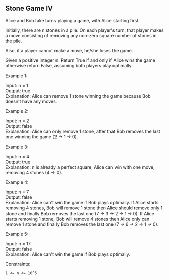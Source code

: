 ## Stone Game IV

Alice and Bob take turns playing a game, with Alice starting first.

Initially, there are n stones in a pile.  On each player's turn, that player makes a move consisting of removing any non-zero square number of stones in the pile.

Also, if a player cannot make a move, he/she loses the game.

Given a positive integer n. Return True if and only if Alice wins the game otherwise return False, assuming both players play optimally.

 

Example 1:

Input: n = 1  
Output: true  
Explanation: Alice can remove 1 stone winning the game because Bob doesn't have any moves.

Example 2:

Input: n = 2  
Output: false  
Explanation: Alice can only remove 1 stone, after that Bob removes the last one winning the game (2 -> 1 -> 0).

Example 3:

Input: n = 4  
Output: true  
Explanation: n is already a perfect square, Alice can win with one move, removing 4 stones (4 -> 0).

Example 4:

Input: n = 7  
Output: false  
Explanation: Alice can't win the game if Bob plays optimally.
If Alice starts removing 4 stones, Bob will remove 1 stone then Alice should remove only 1 stone and finally Bob removes the last one (7 -> 3 -> 2 -> 1 -> 0). 
If Alice starts removing 1 stone, Bob will remove 4 stones then Alice only can remove 1 stone and finally Bob removes the last one (7 -> 6 -> 2 -> 1 -> 0).

Example 5:

Input: n = 17  
Output: false  
Explanation: Alice can't win the game if Bob plays optimally.

 

Constraints:

    1 <= n <= 10^5

